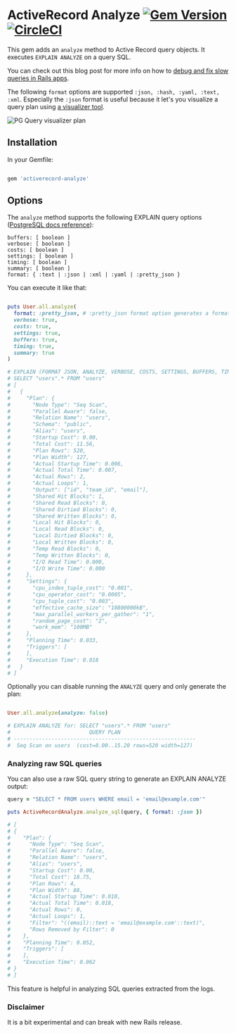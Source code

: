 # ActiveRecord Analyze [![Gem Version](https://badge.fury.io/rb/activerecord-analyze.svg)](https://badge.fury.io/rb/activerecord-analyze) [![CircleCI](https://circleci.com/gh/pawurb/activerecord-analyze.svg?style=svg)](https://circleci.com/gh/pawurb/activerecord-analyze)

This gem adds an `analyze` method to Active Record query objects. It executes `EXPLAIN ANALYZE` on a query SQL.

You can check out this blog post for more info on how to [debug and fix slow queries in Rails apps](https://pawelurbanek.com/slow-rails-queries).

The following `format` options are supported `:json, :hash, :yaml, :text, :xml`. Especially the `:json` format is useful because it let's you visualize a query plan using [a visualizer tool](https://tatiyants.com/pev/#/plans/new).

![PG Query visualizer plan](https://raw.githubusercontent.com/pawurb/activerecord-analyze/main/query-plan.png)

## Installation

In your Gemfile:

```ruby

gem 'activerecord-analyze'

```

## Options

The `analyze` method supports the following EXPLAIN query options ([PostgreSQL docs reference](https://www.postgresql.org/docs/12/sql-explain.html)):

```
buffers: [ boolean ]
verbose: [ boolean ]
costs: [ boolean ]
settings: [ boolean ]
timing: [ boolean ]
summary: [ boolean ]
format: { :text | :json | :xml | :yaml | :pretty_json }
```

You can execute it like that:

```ruby

puts User.all.analyze(
  format: :pretty_json, # :pretty_json format option generates a formatted JSON output
  verbose: true,
  costs: true,
  settings: true,
  buffers: true,
  timing: true,
  summary: true
)

# EXPLAIN (FORMAT JSON, ANALYZE, VERBOSE, COSTS, SETTINGS, BUFFERS, TIMING, SUMMARY)
# SELECT "users".* FROM "users"
# [
#   {
#     "Plan": {
#       "Node Type": "Seq Scan",
#       "Parallel Aware": false,
#       "Relation Name": "users",
#       "Schema": "public",
#       "Alias": "users",
#       "Startup Cost": 0.00,
#       "Total Cost": 11.56,
#       "Plan Rows": 520,
#       "Plan Width": 127,
#       "Actual Startup Time": 0.006,
#       "Actual Total Time": 0.007,
#       "Actual Rows": 2,
#       "Actual Loops": 1,
#       "Output": ["id", "team_id", "email"],
#       "Shared Hit Blocks": 1,
#       "Shared Read Blocks": 0,
#       "Shared Dirtied Blocks": 0,
#       "Shared Written Blocks": 0,
#       "Local Hit Blocks": 0,
#       "Local Read Blocks": 0,
#       "Local Dirtied Blocks": 0,
#       "Local Written Blocks": 0,
#       "Temp Read Blocks": 0,
#       "Temp Written Blocks": 0,
#       "I/O Read Time": 0.000,
#       "I/O Write Time": 0.000
#     },
#     "Settings": {
#       "cpu_index_tuple_cost": "0.001",
#       "cpu_operator_cost": "0.0005",
#       "cpu_tuple_cost": "0.003",
#       "effective_cache_size": "10800000kB",
#       "max_parallel_workers_per_gather": "1",
#       "random_page_cost": "2",
#       "work_mem": "100MB"
#     },
#     "Planning Time": 0.033,
#     "Triggers": [
#     ],
#     "Execution Time": 0.018
#   }
# ]

```

Optionally you can disable running the `ANALYZE` query and only generate the plan:

```ruby

User.all.analyze(analyze: false)

# EXPLAIN ANALYZE for: SELECT "users".* FROM "users"
#                         QUERY PLAN
# ----------------------------------------------------------
#  Seq Scan on users  (cost=0.00..15.20 rows=520 width=127)

```

### Analyzing raw SQL queries

You can also use a raw SQL query string to generate an EXPLAIN ANALYZE output:

```ruby
query = "SELECT * FROM users WHERE email = 'email@example.com'"

puts ActiveRecordAnalyze.analyze_sql(query, { format: :json })

# [
# {
#    "Plan": {
#      "Node Type": "Seq Scan",
#      "Parallel Aware": false,
#      "Relation Name": "users",
#      "Alias": "users",
#      "Startup Cost": 0.00,
#      "Total Cost": 18.75,
#      "Plan Rows": 4,
#      "Plan Width": 88,
#      "Actual Startup Time": 0.010,
#      "Actual Total Time": 0.018,
#      "Actual Rows": 0,
#      "Actual Loops": 1,
#      "Filter": "((email)::text = 'email@example.com'::text)",
#      "Rows Removed by Filter": 0
#    },
#    "Planning Time": 0.052,
#    "Triggers": [
#    ],
#    "Execution Time": 0.062
# }
# ]
```

This feature is helpful in analyzing SQL queries extracted from the logs.

### Disclaimer

It is a bit experimental and can break with new Rails release.
